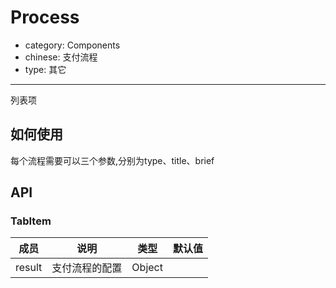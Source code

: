 # Process

- category: Components
- chinese: 支付流程
- type: 其它

---

列表项

## 如何使用

每个流程需要可以三个参数,分别为type、title、brief

## API

### TabItem
| 成员        | 说明           | 类型               | 默认值       |
|------------|----------------|--------------------|--------------|
| result    |    支付流程的配置     | Object |    |